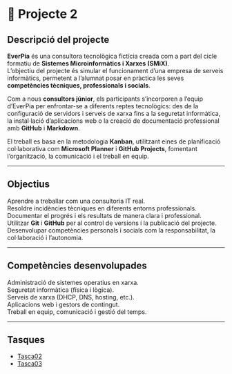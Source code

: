 
# 💼 Projecte 2

## Descripció del projecte
**EverPia** és una consultora tecnològica fictícia creada com a part del cicle formatiu de **Sistemes Microinformàtics i Xarxes (SMiX)**.  
L’objectiu del projecte és simular el funcionament d’una empresa de serveis informàtics, permetent a l’alumnat posar en pràctica les seves **competències tècniques, professionals i socials**.

Com a nous **consultors júnior**, els participants s’incorporen a l’equip d’EverPia per enfrontar-se a diferents reptes tecnològics: des de la configuració de servidors i serveis de xarxa fins a la seguretat informàtica, la instal·lació d’aplicacions web o la creació de documentació professional amb **GitHub** i **Markdown**.

El treball es basa en la metodologia **Kanban**, utilitzant eines de planificació col·laborativa com **Microsoft Planner** i **GitHub Projects**, fomentant l’organització, la comunicació i el treball en equip.

---

## Objectius
Aprendre a treballar com una consultoria IT real.  
Resoldre incidències tècniques en diferents entorns professionals.  
Documentar el progrés i els resultats de manera clara i professional.  
Utilitzar **Git** i **GitHub** per al control de versions i la publicació del projecte.  
Desenvolupar competències personals i socials com la responsabilitat, la col·laboració i l’autonomia.

---

## Competències desenvolupades
Administració de sistemes operatius en xarxa.  
Seguretat informàtica (física i lògica).  
Serveis de xarxa (DHCP, DNS, hosting, etc.).  
Aplicacions web i gestors de contingut.  
Treball en equip, comunicació i gestió del temps.

---

## Tasques

- [Tasca02](Tasca02)
- [Tasca03](Tasca03)


